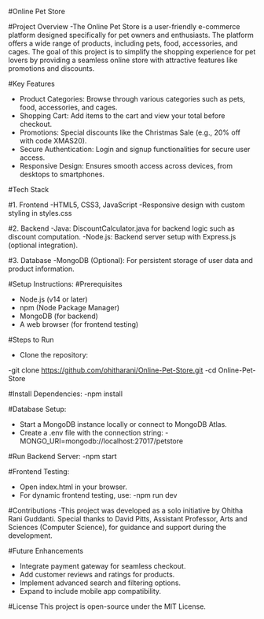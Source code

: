 #Online Pet Store

#Project Overview
-The Online Pet Store is a user-friendly e-commerce platform designed specifically for pet owners and enthusiasts. The platform offers a wide range of products, including pets, food, accessories, and cages. The goal of this project is to simplify the shopping experience for pet lovers by providing a seamless online store with attractive features like promotions and discounts.

#Key Features
* Product Categories: Browse through various categories such as pets, food, accessories, and cages.
* Shopping Cart: Add items to the cart and view your total before checkout.
* Promotions: Special discounts like the Christmas Sale (e.g., 20% off with code XMAS20).
* Secure Authentication: Login and signup functionalities for secure user access.
* Responsive Design: Ensures smooth access across devices, from desktops to smartphones.

#Tech Stack

#1. Frontend
-HTML5, CSS3, JavaScript
-Responsive design with custom styling in styles.css

#2. Backend
-Java: DiscountCalculator.java for backend logic such as discount computation.
-Node.js: Backend server setup with Express.js (optional integration).

#3. Database
-MongoDB (Optional): For persistent storage of user data and product information.

#Setup Instructions:
#Prerequisites
* Node.js (v14 or later)
* npm (Node Package Manager)
* MongoDB (for backend)
* A web browser (for frontend testing)

#Steps to Run
* Clone the repository:

-git clone https://github.com/ohitharani/Online-Pet-Store.git
-cd Online-Pet-Store

#Install Dependencies:
-npm install

#Database Setup:
* Start a MongoDB instance locally or connect to MongoDB Atlas.
* Create a .env file with the connection string:
-MONGO_URI=mongodb://localhost:27017/petstore

#Run Backend Server:
-npm start

#Frontend Testing:
* Open index.html in your browser.
* For dynamic frontend testing, use:
-npm run dev

#Contributions
-This project was developed as a solo initiative by Ohitha Rani Guddanti. Special thanks to David Pitts, Assistant Professor, Arts and Sciences (Computer Science), for guidance and support during the development.

#Future Enhancements
* Integrate payment gateway for seamless checkout.
* Add customer reviews and ratings for products.
* Implement advanced search and filtering options.
* Expand to include mobile app compatibility.

#License
This project is open-source under the MIT License.

